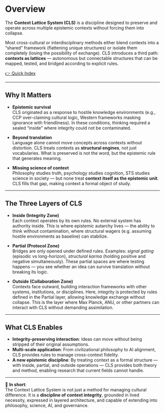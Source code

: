 # Overview

The **Context Lattice System (CLS)** is a discipline designed to preserve and operate across multiple epistemic contexts without forcing them into collapse.  

Most cross-cultural or interdisciplinary methods either blend contexts into a “shared” framework (flattening unique structures) or isolate them completely (losing the possibility of exchange). CLS introduces a third path: **contexts as lattices** — autonomous but connectable structures that can be mapped, tested, and bridged according to explicit rules.  

[👉 Quick Index](00_Quick%20Index.md)

---

## Why It Matters
- **Epistemic survival**  
  CLS originated as a response to hostile knowledge environments (e.g., CCP over-claiming cultural logic, Western frameworks masking ignorance with friendliness). In these conditions, thinking required a sealed “inside” where integrity could not be contaminated.  

- **Beyond translation**  
  Language alone cannot move concepts across contexts without distortion. CLS treats contexts as **structural engines**, not just vocabularies. What is preserved is not the word, but the epistemic rule that generates meaning.  

- **Missing science of context**  
  Philosophy studies truth, psychology studies cognition, STS studies science in society — but none treat **context itself as the epistemic unit**. CLS fills that gap, making context a formal object of study.  

---

## The Three Layers of CLS
- **Inside (Integrity Zone)**  
  Each context operates by its own rules. No external system has authority inside. This is where epistemic autarchy lives — the ability to think without contamination, where structural wagers (e.g. assuming hostile environments as baseline) can stabilize.  

- **Partial (Protocol Zone)**  
  Bridges are only opened under defined rules. Examples: *signal gating* (episodic vs long-horizon), *structural karma* (holding positive and negative simultaneously). These partial spaces are where testing happens — you see whether an idea can survive translation without breaking its logic.  

- **Outside (Collaboration Zone)**  
  Contexts face outward, building interaction frameworks with other systems, institutions, or disciplines. Here, integrity is protected by rules defined in the Partial layer, allowing knowledge exchange without collapse. This is the layer where Max Planck, ANU, or other partners can interact with CLS without demanding assimilation.  

---

## What CLS Enables
- **Integrity-preserving interaction**: Ideas can move without being stripped of their original assumptions.  
- **Multi-scale application**: From civilizational philosophy to AI alignment, CLS provides rules to manage cross-context fidelity.  
- **A new epistemic discipline**: By treating context as a formal structure — with inside, partial, and outside operations — CLS provides both theory and method, enabling research that current fields cannot handle.  

---

📌 **In short**:  
The Context Lattice System is not just a method for managing cultural difference. It is a **discipline of context integrity**, grounded in lived necessity, expressed in layered architecture, and capable of extending into philosophy, science, AI, and governance.  
